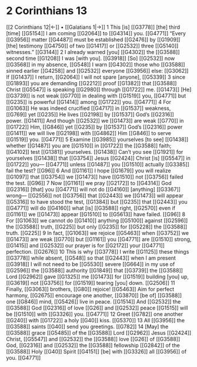 # 2 Corinthians 13
[[2 Corinthians 12|←]] • [[Galatians 1|→]]
1 This [is] [[G3778]] [the] third [time] [[G5154]] I am coming [[G2064]] to [[G4314]] you. [[G4771]] “Every [[G3956]] matter [[G4487]] must be established [[G2476]] by [[G1909]] [the] testimony [[G4750]] of two [[G1417]] or [[G2532]] three [[G5140]] witnesses.” [[G3144]] 
2 I already warned [you] [[G4302]] the [[G3588]] second time [[G1208]] I was [with you]. [[G3918]] [So] [[G2532]] now [[G3568]] in my absence, [[G548]] I warn [[G4302]] those who [[G3588]] sinned earlier [[G4258]] and [[G2532]] everyone [[G3956]] else: [[G3062]] If [[G1437]] I return, [[G2064]] I will not spare [anyone], [[G5339]] 
3 since [[G1893]] you are demanding [[G2212]] proof [[G1382]] that [[G3588]] Christ [[G5547]] is speaking [[G2980]] through [[G1722]] me. [[G1473]] [He] [[G3739]] is not weak [[G770]] in dealing with [[G1519]] you, [[G4771]] but [[G235]] is powerful [[G1414]] among [[G1722]] you. [[G4771]] 
4 For [[G1063]] He was indeed crucified [[G4717]] in [[G1537]] weakness, [[G769]] yet [[G235]] He lives [[G2198]] by [[G1537]] God’s [[G2316]] power. [[G1411]] And though [[G2532]] we [[G1473]] are weak [[G770]] in [[G1722]] Him, [[G846]] yet [[G235]] by [[G1537]] God’s [[G2316]] power [[G1411]] we will live [[G2198]] with [[G4862]] Him [[G846]] to serve [[G1519]] you. [[G4771]] 
5 Examine [[G3985]] yourselves [to see] [[G1438]] whether [[G1487]] you are [[G1510]] in [[G1722]] the [[G3588]] faith; [[G4102]] test [[G1381]] yourselves. [[G1438]] Can’t you see [[G1921]] for yourselves [[G1438]] that [[G3754]] Jesus [[G2424]] Christ [is] [[G5547]] in [[G1722]] you— [[G4771]] unless [[G1487]] you [[G1510]] actually [[G3385]] fail the test? [[G96]] 
6 And [[G1161]] I hope [[G1679]] you will realize [[G1097]] that [[G3754]] we [[G1473]] have [[G1510]] not [[G3756]] failed the test. [[G96]] 
7 Now [[G1161]] we pray [[G2172]] to [[G4314]] God [[G2316]] [that] you [[G4771]] will not do [[G4160]] [anything] [[G3367]] wrong— [[G2556]] not [[G3756]] that [[G2443]] we [[G1473]] will appear [[G5316]] to have stood the test, [[G1384]] but [[G235]] that [[G2443]] you [[G4771]] will do [[G4160]] what [is] [[G3588]] right, [[G2570]] even if [[G1161]] we [[G1473]] appear [[G1510]] to [[G5613]] have failed. [[G96]] 
8 For [[G1063]] we cannot do [[G1410]] anything [[G5100]] against [[G2596]] the [[G3588]] truth, [[G225]] but only [[G235]] for [[G5228]] the [[G3588]] truth. [[G225]] 
9 In fact, [[G1063]] we rejoice [[G5463]] when [[G3752]] we [[G1473]] are weak [[G770]] but [[G1161]] you [[G4771]] are [[G1510]] strong, [[G1415]] and [[G2532]] our prayer is for [[G2172]] your [[G4771]] perfection. [[G2676]] 
10 This is why [[G3778]] I write [[G1125]] these things [[G3778]] while absent, [[G548]] so that [[G2443]] when I am present [[G3918]] I will not need to be [[G5530]] severe [[G664]] in my use of [[G2596]] the [[G3588]] authority [[G1849]] that [[G3739]] the [[G3588]] Lord [[G2962]] gave [[G1325]] me [[G1473]] for [[G1519]] building [you] up, [[G3619]] not [[G3756]] for [[G1519]] tearing [you] down. [[G2506]] 
11 Finally, [[G3063]] brothers, [[G80]] rejoice! [[G5463]] Aim for perfect harmony, [[G2675]] encourage one another, [[G3870]] [be of] [[G3588]] one [[G846]] mind, [[G5426]] live in peace. [[G1514]] And [[G2532]] the [[G3588]] God [[G2316]] of love [[G26]] and [[G2532]] peace [[G1515]] will be [[G1510]] with [[G3326]] you. [[G4771]] 
12 Greet [[G782]] one another [[G240]] with [[G1722]] a holy [[G40]] kiss. [[G5370]] 
13 All [[G3956]] the [[G3588]] saints [[G40]] send you greetings. [[G782]] 
14 [May] the [[G3588]] grace [[G5485]] of the [[G3588]] Lord [[G2962]] Jesus [[G2424]] Christ, [[G5547]] and [[G2532]] the [[G3588]] love [[G26]] of [[G3588]] God, [[G2316]] and [[G2532]] the [[G3588]] fellowship [[G2842]] of the [[G3588]] Holy [[G40]] Spirit [[G4151]] [be] with [[G3326]] all [[G3956]] of you. [[G4771]] 
